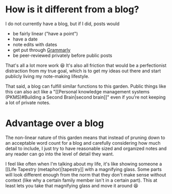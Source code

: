 # How is it different from a blog?

I do not currently have a blog, but if I did, posts would 
* be fairly linear ("have a point")
* have a date
* note edits with dates
* get put through [Grammarly](https://app.grammarly.com/)
* be peer-reviewed privately before public posts

That's all a lot more work 😆 It's also all friction that would be a perfectionist distraction from my true goal, which is to get my ideas out there and start publicly living my note-making lifestyle.

That said, a blog can fulfill similar functions to this garden. Public things like this can also act like a "[[Personal knowledge management systems (PKMS)#Building a Second Brain|second brain]]" even if you're not keeping a lot of private notes.

# Advantage over a blog

The non-linear nature of this garden means that instead of pruning down to an acceptable word count for a blog and carefully considering how much detail to include, I just try to have reasonable sized and organized notes and any reader can go into the level of detail they want.

I feel like often when I'm talking about my life, it's like showing someone a [[Life Tapestry (metaphor)|tapestry]] with a magnifying glass. Some parts will look different enough from the norm that they don't make sense without context (like why a certain family member isn't in a certain part). This at least lets you take that magnifying glass and move it around 😆
